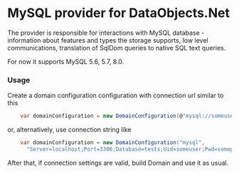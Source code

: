# MySQL provider for DataObjects.Net

The provider is responsible for interactions with MySQL database - information about features and types the storage supports, low level communications, translation of SqlDom queries to native SQL text queries.

For now it supports MySQL 5.6, 5.7, 8.0.

### Usage

Create a domain configuration configuration with connection url similar to this

```csharp
    var domainConfiguration = new DomainConfiguration(@"mysql://someuser:somepassword@localhost:3306/tests");
```

or, alternatively, use connection string like

```csharp
    var domainConfiguration = new DomainConfiguration("mysql",
	  "Server=localhost;Port=3306;Database=tests;Uid=someuser;Pwd=somepassword;");
```

After that, if connection settings are valid, build Domain and use it as usual.